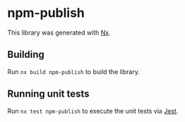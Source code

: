# npm-publish

This library was generated with [Nx](https://nx.dev).

## Building

Run `nx build npm-publish` to build the library.

## Running unit tests

Run `nx test npm-publish` to execute the unit tests via [Jest](https://jestjs.io).
